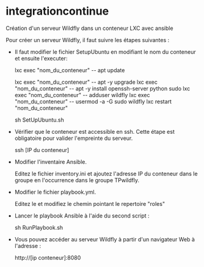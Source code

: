 # integrationcontinue

Création d'un serveur Wildfly dans un conteneur LXC avec ansible

Pour créer un serveur Wildfly, il faut suivre les étapes suivantes :

- Il faut modifier le fichier SetupUbuntu en modifiant le nom du conteneur et ensuite l'executer:

  lxc exec "nom_du_conteneur" -- apt update
  
  lxc exec "nom_du_conteneur" -- apt -y upgrade
  lxc exec "nom_du_conteneur" -- apt -y install openssh-server python sudo
  lxc exec "nom_du_conteneur" -- adduser wildfly
  lxc exec "nom_du_conteneur" -- usermod -a -G sudo wildfly
  lxc restart "nom_du_conteneur"
  
  sh SetUpUbuntu.sh

- Vérifier que le conteneur est accessible en ssh. Cette étape est obligatoire pour valider l'empreinte du serveur.

  ssh [IP du conteneur]
  
- Modifier l'inventaire Ansible. 

  Editez le fichier inventory.ini et ajoutez l'adresse IP du conteneur dans le groupe en l'occurrence dans le groupe TPwildfly.
  
- Modifier le fichier playbook.yml.

  Editez le et modifiez le chemin pointant le repertoire "roles"
  
- Lancer le playbook Ansible à l'aide du second script :

  sh RunPlaybook.sh
  
 - Vous pouvez accéder au serveur Wildfly à partir d'un navigateur Web à l'adresse :
 
   http://[ip conteneur]:8080

